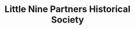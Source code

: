 ---
layout: repo
title: "Little Nine Partners Historical Society"
id: 22331
permalink: repos/22331/
---